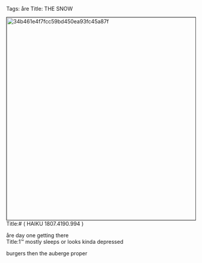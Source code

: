 Tags: åre
Title: THE SNOW
  
<p><img src="https://objects.hbvu.su/blotpix/2013/01/18.jpeg" width=540 height=540 alt="34b461e4f7fcc59bd450ea93fc45a87f" border=1>
Title:# ( HAIKU 1807.4190.994 )  
  
åre day one getting there  
Title:1™ mostly sleeps or looks kinda depressed  
  
burgers then the auberge proper  
